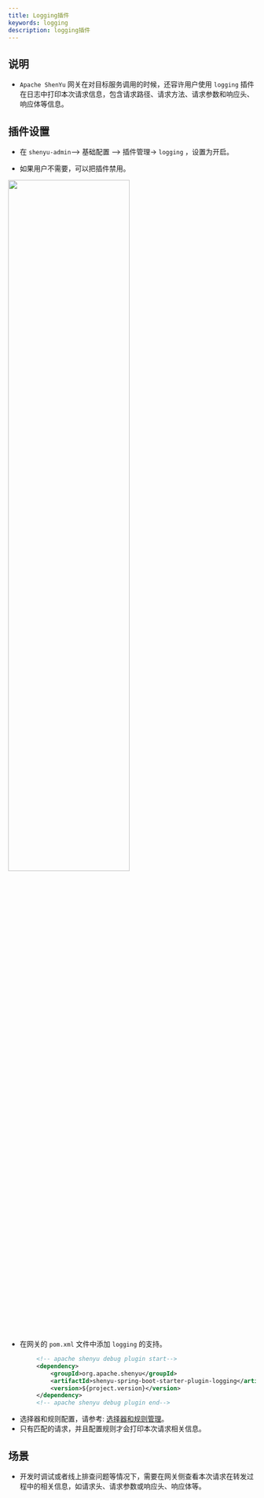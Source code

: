 ```yaml
---
title: Logging插件
keywords: logging
description: logging插件
---
```


## 说明

* `Apache ShenYu` 网关在对目标服务调用的时候，还容许用户使用 `logging` 插件在日志中打印本次请求信息，包含请求路径、请求方法、请求参数和响应头、响应体等信息。

## 插件设置

* 在 `shenyu-admin`--> 基础配置 --> 插件管理-> `logging` ，设置为开启。

* 如果用户不需要，可以把插件禁用。


<img src="/img/shenyu/plugin/logging/logging_open.png" width="70%" height="60%" />


* 在网关的 `pom.xml` 文件中添加 `logging` 的支持。


```xml
        <!-- apache shenyu debug plugin start-->
        <dependency>
            <groupId>org.apache.shenyu</groupId>
            <artifactId>shenyu-spring-boot-starter-plugin-logging</artifactId>
            <version>${project.version}</version>
        </dependency>
        <!-- apache shenyu debug plugin end-->
```

* 选择器和规则配置，请参考: [选择器和规则管理](../selector-and-rule)。
* 只有匹配的请求，并且配置规则才会打印本次请求相关信息。

## 场景

* 开发时调试或者线上排查问题等情况下，需要在网关侧查看本次请求在转发过程中的相关信息，如请求头、请求参数或响应头、响应体等。
